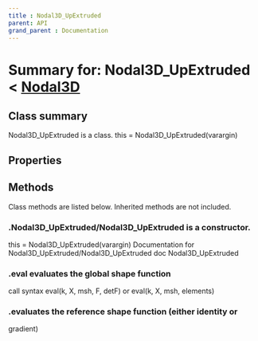 ```yaml
---
title : Nodal3D_UpExtruded
parent: API
grand_parent : Documentation
---
```

# Summary for: **Nodal3D_UpExtruded**  < [Nodal3D](Nodal3D.html)

## Class summary

Nodal3D_UpExtruded is a class.
this = Nodal3D_UpExtruded(varargin)

## Properties


## Methods

Class methods are listed below. Inherited methods are not included.

### .**Nodal3D_UpExtruded**/Nodal3D_UpExtruded is a constructor.
this = Nodal3D_UpExtruded(varargin)
Documentation for Nodal3D_UpExtruded/Nodal3D_UpExtruded
doc Nodal3D_UpExtruded

### .**eval** evaluates the global shape function
call syntax
eval(k, X, msh, F, detF) or
eval(k, X, msh, elements)

### .evaluates the reference shape function (either identity or
gradient)


